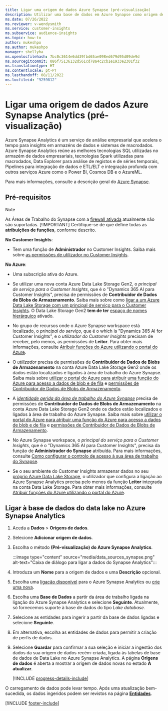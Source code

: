```yaml
---
title: Ligar uma origem de dados Azure Synapse (pré-visualização)
description: Utilizar uma base de dados em Azure Synapse como origem de dados em Dynamics 365 Customer Insights.
ms.date: 07/26/2022
ms.reviewer: v-wendysmith
ms.service: customer-insights
ms.subservice: audience-insights
ms.topic: how-to
author: mukeshpo
ms.author: mukeshpo
manager: shellyha
ms.openlocfilehash: 7bc0c3614e6dd39fbd65ae098ed679d95d09de9d
ms.sourcegitcommit: 086f75136132d561cd78a4c2cb1e1933e2301f32
ms.translationtype: HT
ms.contentlocale: pt-PT
ms.lasthandoff: 08/11/2022
ms.locfileid: "9259812"
---
```

# <a name="connect-an-azure-synapse-analytics-data-source-preview"></a>Ligar uma origem de dados Azure Synapse Analytics (pré-visualização)

Azure Synapse Analytics é um serviço de análise empresarial que acelera o tempo para insights em armazéns de dados e sistemas de macrodados. Azure Synapse Analytics reúne as melhores tecnologias SQL utilizadas no armazém de dados empresariais, tecnologias Spark utilizadas para macrodados, Data Explorer para análise de registos e de séries temporais, Pipelines para integração de dados e ETL/ELT e integração profunda com outros serviços Azure como o Power BI, Cosmos DB e o AzureML.

Para mais informações, consulte a descrição geral do [Azure Synapse](/azure/synapse-analytics/overview-what-is).

## <a name="prerequisites"></a>Pré-requisitos

> [!NOTE]
> As Áreas de Trabalho do Synapse com a [firewall ativada](/azure/synapse-analytics/security/synapse-workspace-ip-firewall) atualmente não são suportadas.
> [!IMPORTANT]
> Certifique-se de que define todas as **atribuições de funções**, conforme descrito.  

**No Customer Insights**:

* Tem uma função de **Administrador** no Customer Insights. Saiba mais sobre [as permissões de utilizador no Customer Insights](permissions.md#add-users).

**No Azure**:

- Uma subscrição ativa do Azure.

- Se utilizar uma nova conta Azure Data Lake Storage Gen2, o *principal de serviço para o Customer Insights*, que é o "Dynamics 365 AI para Customer Insights", precisa de permissões de **Contribuidor de Dados de Blobs de Armazenamento**. Saiba mais sobre como [ligar a um Azure Data Lake Storage com um principal de serviço para o Customer Insights](connect-service-principal.md). O Data Lake Storage Gen2 **tem de ter** [espaço de nomes hierárquico](/azure/storage/blobs/data-lake-storage-namespace) ativado.

- No grupo de recursos onde o Azure Synapse workspace está localizado, o *principal do serviço*, que é o which is "Dynamics 365 AI for Customer Insights", e o *utilizador do Customer Insights* precisam de receber, pelo menos, as permissões de **Leitor**. Para obter mais informações, consulte [Atribuir funções do Azure utilizando o portal do Azure](/azure/role-based-access-control/role-assignments-portal).

- O *utilizador* precisa de permissões de **Contribuidor de Dados de Blobs de Armazenamento** na conta Azure Data Lake Storage Gen2 onde os dados estão localizados e ligados à área de trabalho do Azure Synapse. Saiba mais sobre [utilizar o portal do Azure para atribuir uma função do Azure para acesso a dados de blob e de fila](/azure/storage/common/storage-auth-aad-rbac-portal) e [permissões de Contribuidor de Dados de Blobs de Armazenamento](/azure/role-based-access-control/built-in-roles#storage-blob-data-contributor).

- A *[identidade gerida da área de trabalho do Azure Synapse](/azure/synapse-analytics/security/synapse-workspace-managed-identity)* precisa de permissões de **Contribuidor de Dados de Blobs de Armazenamento** na conta Azure Data Lake Storage Gen2 onde os dados estão localizados e ligados à área de trabalho do Azure Synapse. Saiba mais sobre [utilizar o portal do Azure para atribuir uma função do Azure para acesso a dados de blob e de fila](/azure/storage/common/storage-auth-aad-rbac-portal) e [permissões de Contribuidor de Dados de Blobs de Armazenamento](/azure/role-based-access-control/built-in-roles#storage-blob-data-contributor).

- No Azure Synapse workspace, o *principal do serviço para o Customer Insights*, que é o "Dynamics 365 AI para Customer Insights", precisa da função de **Administrador do Synapse** atribuída. Para mais informações, consulte [Como configurar o controlo de acesso à sua área de trabalho do Synapse](/azure/synapse-analytics/security/how-to-set-up-access-control).

- Se o seu ambiente do Customer Insights armazenar dados no seu [próprio Azure Data Lake Storage](own-data-lake-storage.md), o utilizador que configura a ligação ao Azure Synapse Analytics precisa pelo menos da função **Leitor** integrada na conta Data Lake Storage. Para obter mais informações, consulte [Atribuir funções do Azure utilizando o portal do Azure](/azure/role-based-access-control/role-assignments-portal).

## <a name="connect-to-the-data-lake-database-in-azure-synapse-analytics"></a>Ligar à base de dados do data lake no Azure Synapse Analytics

1. Aceda a **Dados** > **Origens de dados**.

1. Selecione **Adicionar origem de dados**.

1. Escolha o método **(Pré-visualização) do Azure Synapse Analytics**.

   :::image type="content" source="media/data_sources_synapse.png" alt-text="Caixa de diálogo para ligar a dados do Synapse Analytics":::
  
1. Introduza um **Nome** para a origem de dados e uma **Descrição** opcional.

1. Escolha uma [ligação disponível](connections.md) para o Azure Synapse Analytics ou [crie uma nova](export-azure-synapse-analytics.md#set-up-connection-to-azure-synapse).

1. Escolha uma **Base de Dados** a partir da área de trabalho ligada na ligação do Azure Synapse Analytics e selecione **Seguinte**. Atualmente, só fornecemos suporte à base de dados do tipo *Lake database.*

1. Selecione as entidades para ingerir a partir da base de dados ligadas e selecione **Seguinte**.

1. Em alternativa, escolha as entidades de dados para permitir a criação de perfis de dados.

1. Selecione **Guardar** para confirmar a sua seleção e iniciar a ingestão dos dados da sua origem de dados recém-criada, ligada às tabelas de base de dados de Data Lake no Azure Synapse Analytics. A página **Origens de dados** é aberta a mostrar a origem de dados novas no estado **A atualizar**.

   [!INCLUDE [progress-details-include](includes/progress-details-pane.md)]

O carregamento de dados pode levar tempo. Após uma atualização bem-sucedida, os dados ingeridos podem ser revistos na página [**Entidades**](entities.md).

[!INCLUDE [footer-include](includes/footer-banner.md)]

